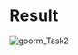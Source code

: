 <h1>Result</h1>

![goorm_Task2](https://github.com/dbgus1006/goorm/assets/57860696/8f8019ce-2dfc-47c3-9ff7-6fe3fcc03531)
